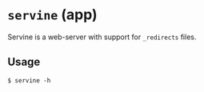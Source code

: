# `servine` (app)

Servine is a web-server with support for `_redirects` files.

## Usage

```
$ servine -h

```